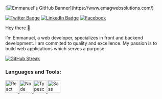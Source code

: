 [![Emmanuel's GitHub Banner](https://cdn.vox-cdn.com/thumbor/1XjouVnZmyYd12WYI261Sv_W-SM=/0x0:2040x1360/920x613/filters:focal(857x517:1183x843):format(webp)/cdn.vox-cdn.com/uploads/chorus_image/image/66663321/vpavic_191118_3800_0162.0.jpg)](https://www.emagwebsolutions.com/)


[![Twitter Badge](https://img.shields.io/badge/Twitter-Profile-informational?style=flat&logo=twitter&logoColor=white&color=1CA2F1)](https://twitter.com/agengo2016)
[![LinkedIn Badge](https://img.shields.io/badge/LinkedIn-Profile-informational?style=flat&logo=linkedin&logoColor=white&color=0D76A8)](hhttps://www.linkedin.com/in/emmanuel-agyemang-6b8130215/)
[![Facebook](https://img.shields.io/badge/Facebook-Profile-informational?style=flat&logo=codepen&logoColor=white&color=black)](https://web.facebook.com/emmanuel.agyemang.9406417)





<p dir="auto">
Hey there 👋

I’m Emmanuel, a web developer, specializes in front and backend development. I am commited to quality and excellence. My passion is to build web applications which serves a purpose
  </p>
  
  
  


[![GitHub Streak](https://github-readme-streak-stats.herokuapp.com/?user=emagwebsolutions)](https://git.io/streak-stats)








<h3 align="left">Languages and Tools:</h3>

<p> 

<a href="https://reactjs.org/" target="_blank"  align="left"> 
  <img src="https://cdn.jsdelivr.net/gh/devicons/devicon/icons/react/react-original.svg" alt="React" width="40" height="40"/> 
 </a> 

<a href="https://node.org/" target="_blank"  align="left"> 
<img src="https://cdn.jsdelivr.net/gh/devicons/devicon/icons/nodejs/nodejs-original.svg" alt="Node" width="40" height="40" />
</a> 

<a href="https://typescript.com/" target="_blank"  align="left"> 
<img src="https://cdn.jsdelivr.net/gh/devicons/devicon/icons/typescript/typescript-original.svg" alt="Typescript" width="40" height="40" />
 </a> 


<a href="https://sass-lang.com/" target="_blank" align="left"> 
  <img src="https://cdn.jsdelivr.net/gh/devicons/devicon/icons/sass/sass-original.svg" alt="Sass" width="40" height="40" />
  </a> 
 </p>













<!-- Pinned Repositories -- >

<a href="https://github.com/braydoncoyer/tailwindcss-v2-dark-mode-template">
  <img align="center" style="margin:1rem 0.5rem" src="https://github-readme-stats.vercel.app/api/pin/?username=emagwebsolutions&repo=codinggeeks&title_color=ffffff&text_color=c9cacc&icon_color=4AB197&bg_color=1A2B34" />
</a>

<br>

<a href="https://github.com/braydoncoyer/ng-limeade">
  <img align="center" style="margin:0.5rem" src="https://github-readme-stats.vercel.app/api/pin/?username=emagwebsolutions&repo=stbs&title_color=ffffff&text_color=c9cacc&icon_color=4AB197&bg_color=1A2B34" />
</a>

<a href="https://github.com/braydoncoyer/officeapi">
  <img align="center" style="margin:0.5rem" src="https://github-readme-stats.vercel.app/api/pin/?username=emagwebsolutions&repo=unakreations&title_color=ffffff&text_color=c9cacc&icon_color=4AB197&bg_color=1A2B34" />
</a>





<!-- GitHub Stats -- >

<a href="https://github.com/braydoncoyer">
  <img align="center" style="margin:0.5rem" src="https://github-readme-stats.vercel.app/api/top-langs/?username=emagwebsolutions&hide=html,css&title_color=ffffff&text_color=c9cacc&icon_color=4AB197&bg_color=1A2B34" />
</a>

<a href="https://github.com/braydoncoyer">
  <img align="center" style="margin:0.5rem" src="https://github-readme-stats.vercel.app/api?username=emagwebsolutions&show_icons=true&line_height=27&count_private=true&title_color=ffffff&text_color=c9cacc&icon_color=4AB097&bg_color=1A2B34" alt="Braydon's GitHub Stats" />
</a>











